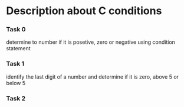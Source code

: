 # Description about C conditions
### Task 0
determine to number if it is posetive, zero or negative using condition statement
### Task 1
identify the last digit of a number and determine if it is zero, above 5 or below 5
### Task 2
